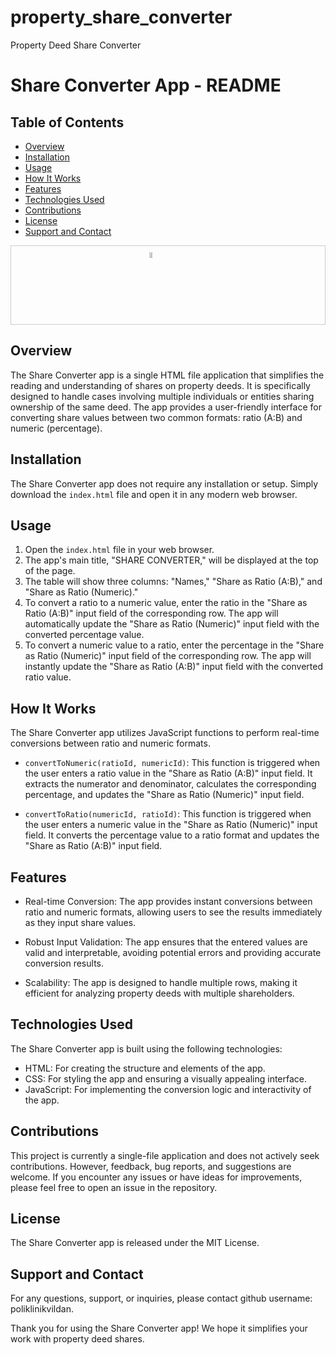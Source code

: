 # property_share_converter
Property Deed Share Converter
# Share Converter App - README

## Table of Contents

- [Overview](#overview)
- [Installation](#installation)
- [Usage](#usage)
- [How It Works](#how-it-works)
- [Features](#features)
- [Technologies Used](#technologies-used)
- [Contributions](#contributions)
- [License](#license)
- [Support and Contact](#support-and-contact)

<div style="border: 1px solid #ccc; padding: 10px; display: flex; justify-content: center;">
  <a href="https://user-images.githubusercontent.com/134360221/258585247-64b47d26-d743-48f1-8ab7-cd1f86ca36b1" target="_blank">
    <img src="https://user-images.githubusercontent.com/134360221/258585247-64b47d26-d743-48f1-8ab7-cd1f86ca36b1" alt="Image" style="width: 30%;">
  </a>
</div>

## Overview

The Share Converter app is a single HTML file application that simplifies the reading and understanding of shares on property deeds. It is specifically designed to handle cases involving multiple individuals or entities sharing ownership of the same deed. The app provides a user-friendly interface for converting share values between two common formats: ratio (A:B) and numeric (percentage).

## Installation

The Share Converter app does not require any installation or setup. Simply download the `index.html` file and open it in any modern web browser.

## Usage

1. Open the `index.html` file in your web browser.
2. The app's main title, "SHARE CONVERTER," will be displayed at the top of the page.
3. The table will show three columns: "Names," "Share as Ratio (A:B)," and "Share as Ratio (Numeric)."
4. To convert a ratio to a numeric value, enter the ratio in the "Share as Ratio (A:B)" input field of the corresponding row. The app will automatically update the "Share as Ratio (Numeric)" input field with the converted percentage value.
5. To convert a numeric value to a ratio, enter the percentage in the "Share as Ratio (Numeric)" input field of the corresponding row. The app will instantly update the "Share as Ratio (A:B)" input field with the converted ratio value.

## How It Works

The Share Converter app utilizes JavaScript functions to perform real-time conversions between ratio and numeric formats.

- `convertToNumeric(ratioId, numericId)`: This function is triggered when the user enters a ratio value in the "Share as Ratio (A:B)" input field. It extracts the numerator and denominator, calculates the corresponding percentage, and updates the "Share as Ratio (Numeric)" input field.

- `convertToRatio(numericId, ratioId)`: This function is triggered when the user enters a numeric value in the "Share as Ratio (Numeric)" input field. It converts the percentage value to a ratio format and updates the "Share as Ratio (A:B)" input field.

## Features

- Real-time Conversion: The app provides instant conversions between ratio and numeric formats, allowing users to see the results immediately as they input share values.

- Robust Input Validation: The app ensures that the entered values are valid and interpretable, avoiding potential errors and providing accurate conversion results.

- Scalability: The app is designed to handle multiple rows, making it efficient for analyzing property deeds with multiple shareholders.

## Technologies Used

The Share Converter app is built using the following technologies:

- HTML: For creating the structure and elements of the app.
- CSS: For styling the app and ensuring a visually appealing interface.
- JavaScript: For implementing the conversion logic and interactivity of the app.

## Contributions

This project is currently a single-file application and does not actively seek contributions. However, feedback, bug reports, and suggestions are welcome. If you encounter any issues or have ideas for improvements, please feel free to open an issue in the repository.

## License

The Share Converter app is released under the MIT License. 

## Support and Contact

For any questions, support, or inquiries, please contact github username: poliklinikvildan.

Thank you for using the Share Converter app! We hope it simplifies your work with property deed shares.
